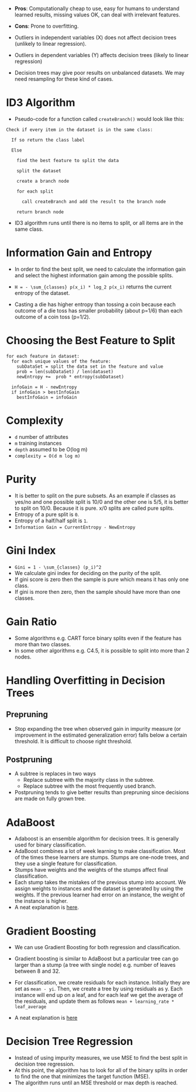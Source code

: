 - **Pros**: Computationally cheap to use, easy for humans to understand learned results, missing values OK, can deal with irrelevant features.

- **Cons**: Prone to overfitting.

- Outliers in independent variables (X) does not affect decision trees (unlikely to linear regression).
- Outliers in dependent variables (Y) affects decision trees (likely to linear regression)
- Decision trees may give poor results on unbalanced datasets. We may need resampling for these kind of cases.

# ID3 Algorithm
- Pseudo-code for a function called `createBranch()` would look like this:
```
Check if every item in the dataset is in the same class:

  If so return the class label

  Else

    find the best feature to split the data

    split the dataset

    create a branch node

    for each split

      call createBranch and add the result to the branch node

    return branch node
```
- ID3 algorithm runs until there is no items to split, or all items are in the same class.

# Information Gain and Entropy

- In order to find the best split, we need to calculate the information gain and select the highest information gain among the possible splits.

- `H = - \sum_{classes} p(x_i) * log_2 p(x_i)` returns the current entropy of the dataset.
- Casting a die has higher entropy than tossing a coin because each outcome of a die toss has smaller probability (about p=1/6) than each outcome of a coin toss (p=1/2).

# Choosing the Best Feature to Split

```
for each feature in dataset:
  for each unique values of the feature:
    subDataSet = split the data set in the feature and value
    prob = len(subDataSet) / len(dataset)
    newEntropy +=  prob * entropy(subDataset)

  infoGain = H - newEntropy
  if infoGain > bestInfoGain
    bestInfoGain = infoGain
```

# Complexity

- `d` number of attributes
- `m` training instances
- `depth` assumed to be O(log m)
- `complexity = O(d m log m)`

# Purity
- It is better to split on the pure subsets. As an example if classes as yes/no and one possible split is 10/0 and the other one is 5/5, it is better to split on 10/0. Because it is pure. x/0 splits are called pure splits.
- Entropy of a pure split is `0`.
- Entropy of a half/half split is `1`.
- `Information Gain = CurrentEntropy - NewEntropy`

# Gini Index
- `Gini = 1 - \sum_{classes} (p_i)^2`
- We calculate gini index for deciding on the purity of the split.
- If gini score is zero then the sample is pure which means it has only one class.
- If gini is more then zero, then the sample should have more than one classes.

# Gain Ratio
- Some algorithms e.g. CART force binary splits even if the feature has more than two classes.
- In some other algorithms e.g. C4.5, it is possible to split into more than 2 nodes.

# Handling Overfitting in Decision Trees

## Prepruning
- Stop expanding the tree when observed gain in impurity measure (or improvement in the estimated generalization error) falls below a certain threshold. It is difficult to choose right threshold.

## Postpruning
- A subtree is replaces in two ways
  - Replace subtree with the majority class in the subtree.
  - Replace subtree with the most frequently used branch.
- Postpruning tends to give better results than prepruning since decisions are made on fully grown tree.

# AdaBoost
- Adaboost is an ensemble algorithm for decision trees. It is generally used for binary classification.
- AdaBoost combines a lot of week learning to make classification. Most of the times these learners are stumps. Stumps are one-node trees, and they use a single feature for classification.
- Stumps have weights and the weights of the stumps affect final classification.
- Each stump takes the mistakes of the previous stump into account. We assign weights to instances and the dataset is generated by using the weights. If the previous learner had error on an instance, the weight of the instance is higher.
- A neat explanation is [here](https://www.youtube.com/watch?v=LsK-xG1cLYA).

# Gradient Boosting

- We can use Gradient Boosting for both regression and classification.

- Gradient boosting is similar to AdaBoost but a particular tree can go larger than a stump (a tree with single node) e.g. number of leaves between 8 and 32.

- For classification, we create residuals for each instance. Initially they are set as `mean - yi`. Then, we create a tree by using residuals as y. Each instance will end up on a leaf, and for each leaf we get the average of the residuals, and update them as follows `mean + learning_rate * leaf_average`

- A neat explanation is [here](https://www.youtube.com/watch?v=3CC4N4z3GJc)

# Decision Tree Regression
- Instead of using impurity measures, we use MSE to find the best split in decision tree regression.
- At this point, the algorithm has to look for all of the binary splits in order to find the one that minimizes the target function (MSE).
- The algorithm runs until an MSE threshold or max depth is reached.
